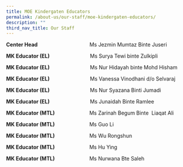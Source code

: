 ```yaml
---
title: MOE Kindergaten Educators
permalink: /about-us/our-staff/moe-kindergaten-educators/
description: ""
third_nav_title: Our Staff
---
```

**Center Head**                                    Ms Jezmin Mumtaz Binte Juseri     

**MK Educator (EL)**                            Ms Surya Tewi binte Zulkipli

**MK Educator (EL)**                            Ms Nur Hidayah binte Mohd Hisham  

**MK Educator (EL)**                            Ms Vanessa Vinodhani d/o Selvaraj  

**MK Educator (EL)**                            Ms Nur Syazana Binti Jumadi

**MK Educator (EL)**                            Ms Junaidah Binte Ramlee  

**MK Educator (MTL)**                        Ms Zarinah Begum Binte  Liaqat Ali  

**MK Educator (MTL)**                        Ms Guo Li

**MK Educator (MTL)**                        Ms Wu Rongshun

**MK Educator (MTL)**                        Ms Hu Ying

**MK Educator (MTL)**                        Ms Nurwana Bte Saleh